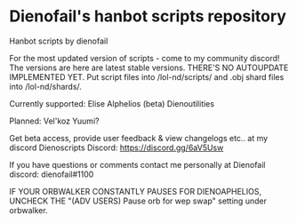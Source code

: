 # Dienofail's hanbot scripts repository
Hanbot scripts by dienofail

For the most updated version of scripts - come to my community discord! The versions are here are latest stable versions. THERE'S NO AUTOUPDATE IMPLEMENTED YET. Put script files into /lol-nd/scripts/ and .obj shard files into /lol-nd/shards/. 

Currently supported:
Elise
Alphelios (beta)
Dienoutilities

Planned:
Vel'koz
Yuumi?

Get beta access, provide user feedback & view changelogs etc.. at my discord
Dienoscripts Discord: https://discord.gg/6aV5Usw

If you have questions or comments contact me personally at 
Dienofail discord: dienofail#1100

IF YOUR ORBWALKER CONSTANTLY PAUSES FOR DIENOAPHELIOS, UNCHECK THE "(ADV USERS) Pause orb for wep swap" setting under orbwalker. 